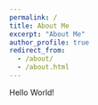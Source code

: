 ```yaml
---
permalink: /
title: About Me
excerpt: "About Me"
author_profile: true
redirect_from: 
  - /about/
  - /about.html
---
```


Hello World!
